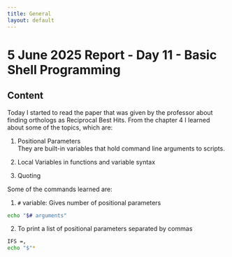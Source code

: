 ```yaml
---
title: General
layout: default
---
```


# 5 June 2025 Report - Day 11 - Basic Shell Programming

## Content

Today I started to read the paper that was given by the professor about finding orthologs as Reciprocal Best Hits. From the chapter 4 I learned about some of the topics, which are:

1. Positional Parameters    
   They are built-in variables that hold command line arguments to scripts.

2. Local Variables in functions and variable syntax 
   

3. Quoting

Some of the commands learned are: 

1. `#` variable: Gives number of positional parameters 
```bash
echo "$# arguments" 
```

2. To print a list of positional parameters separated by commas
```bash
IFS =,
echo "$"*


```
